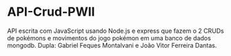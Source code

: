 # API-Crud-PWII
API escrita com JavaScript usando Node.js e express que fazem o 2 CRUDs de pokémons e movimentos do jogo pokémon em uma banco de dados mongodb. Dupla: Gabriel Feques Montalvani e João Vitor Ferreira Dantas.
